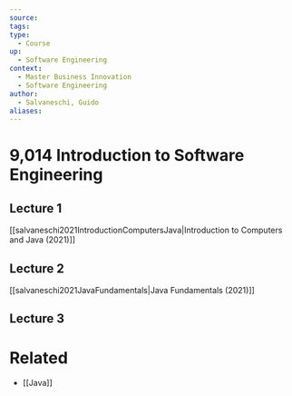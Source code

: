 ```yaml
---
source:
tags: 
type:
  - Course
up:
  - Software Engineering
context:
  - Master Business Innovation
  - Software Engineering
author:
  - Salvaneschi, Guido
aliases:
---
```


# 9,014 Introduction to Software Engineering

## Lecture 1

[[salvaneschi2021IntroductionComputersJava|Introduction to Computers and Java (2021)]]

## Lecture 2

[[salvaneschi2021JavaFundamentals|Java Fundamentals (2021)]]

## Lecture 3

# Related

- [[Java]]
